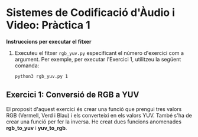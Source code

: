 # Sistemes de Codificació d'Àudio i Video: Pràctica 1
**Instruccions per executar el fitxer**
1. Executeu el fitxer `rgb_yuv.py` especificant el número d'exercici com a argument. Per exemple, per executar l'Exercici 1, utilitzeu la següent comanda:
   ```bash
   python3 rgb_yuv.py 1

## Exercici 1: Conversió de RGB a YUV
El proposit d'aquest exercici és crear una funció que prengui tres valors RGB (Vermell, Verd i Blau) i els converteixi en els valors YUV. També s'ha de crear una funció per fer la inversa.
He creat dues funcions anomenades **rgb_to_yuv** i **yuv_to_rgb**. 

